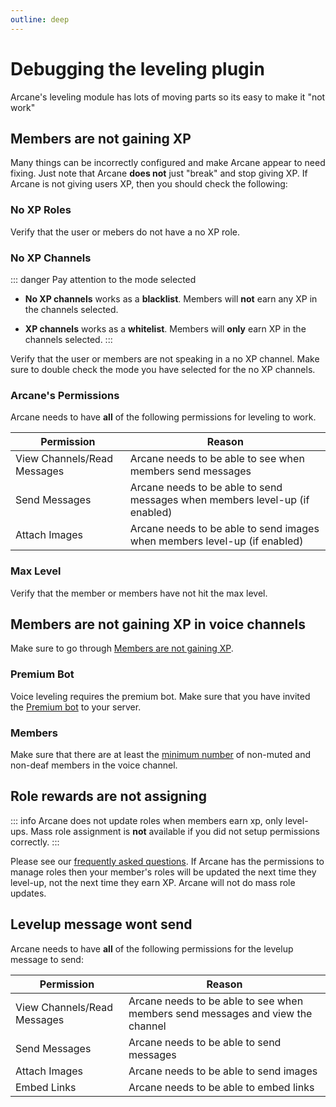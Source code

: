 ```yaml
---
outline: deep
---
```


# Debugging the leveling plugin
Arcane's leveling module has lots of moving parts so its easy to make it "not work"

## Members are not gaining XP

Many things can be incorrectly configured and make Arcane appear to need fixing. Just note that Arcane **does not** just "break" and stop giving XP. If Arcane is not giving users XP, then you should check the following:

### No XP Roles
Verify that the user or mebers do not have a no XP role.

### No XP Channels

::: danger Pay attention to the mode selected

- **No XP channels** works as a **blacklist**. Members will **not** earn any XP in the channels selected.

- **XP channels** works as a **whitelist**. Members will **only** earn XP in the channels selected.
:::

Verify that the user or members are not speaking in a no XP channel. Make sure to double check the mode you have selected for the no XP channels.

### Arcane's Permissions
Arcane needs to have **all** of the following permissions for leveling to work.

| **Permission** | **Reason** |
| - | - |
| View Channels/Read Messages | Arcane needs to be able to see when members send messages |
| Send Messages | Arcane needs to be able to send messages when members level-up (if enabled) |
| Attach Images | Arcane needs to be able to send images when members level-up (if enabled) |

### Max Level
Verify that the member or members have not hit the max level.

## Members are not gaining XP in voice channels

Make sure to go through [Members are not gaining XP](./debugging#members-are-not-gaining-xp).

### Premium Bot

Voice leveling requires the premium bot. Make sure that you have invited the [Premium bot](../premium#premium-bot) to your server.

### Members

Make sure that there are at least the [minimum number](./setup/xp-options#minimum-members) of non-muted and non-deaf members in the voice channel.


## Role rewards are not assigning

::: info
Arcane does not update roles when members earn xp, only level-ups. Mass role assignment is **not** available if you did not setup permissions correctly.
:::

Please see our [frequently asked questions](../../frequently-asked-questions#roles-aren-t-assigning). If Arcane has the permissions to manage roles then your member's roles will be updated the next time they level-up, not the next time they earn XP. Arcane will not do mass role updates.


## Levelup message wont send

Arcane needs to have **all** of the following permissions for the levelup message to send:

| **Permission** | **Reason** |
| - | - |
| View Channels/Read Messages | Arcane needs to be able to see when members send messages and view the channel |
| Send Messages | Arcane needs to be able to send messages |
| Attach Images | Arcane needs to be able to send images |
| Embed Links | Arcane needs to be able to embed links |

